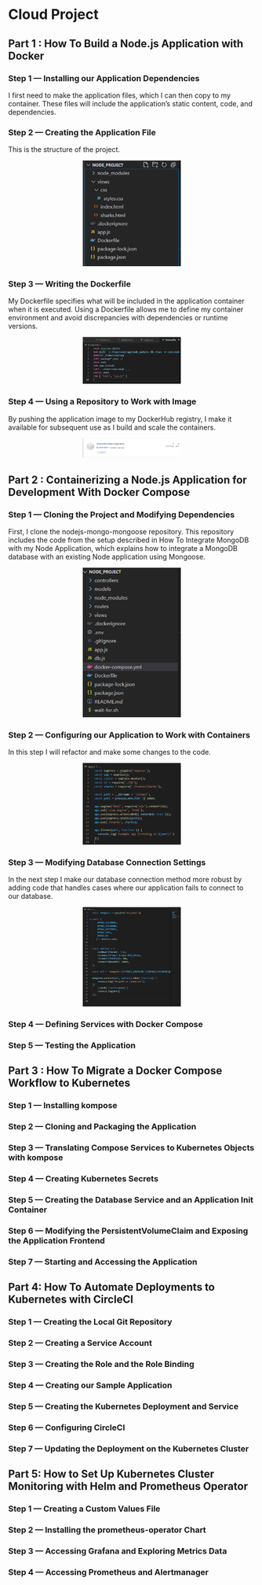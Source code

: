 # Cloud Project

## Part 1 : How To Build a Node.js Application with Docker
### Step 1 — Installing our   Application Dependencies
I first need to make the application files, which I can then copy to my container. These files will include the application’s static content, code, and dependencies.

### Step 2 — Creating the Application File
This is the structure of the project.

<p align="center">
  <img src="img/1.PNG" width="200">
</p>

### Step 3 — Writing the Dockerfile
My Dockerfile specifies what will be included in the application container when it is executed. Using a Dockerfile allows me to define my container environment and avoid discrepancies with dependencies or runtime versions.

<p align="center">
  <img src="img/2.PNG" width="200">
</p>

### Step 4 — Using a Repository to Work with Image
By pushing the application image to my DockerHub registry, I make it available for subsequent use as I build and scale the containers.

<p align="center">
  <img src="img/3.PNG" width="200">
</p>

## Part 2 : Containerizing a Node.js Application for Development With Docker Compose
### Step 1 — Cloning the Project and Modifying Dependencies
First, I clone the nodejs-mongo-mongoose repository. This repository includes the code from the setup described in How To Integrate MongoDB with my Node Application, which explains how to integrate a MongoDB database with an existing Node application using Mongoose.

<p align="center">
  <img src="img/4.PNG" width="200">
</p>

### Step 2 — Configuring our Application to Work with Containers
In this step I will refactor and make some changes to the code.

<p align="center">
  <img src="img/5.PNG" width="200">
</p>

### Step 3 — Modifying Database Connection Settings
In the next step I make our database connection method more robust by adding code that handles cases where our application fails to connect to our database.

<p align="center">
  <img src="img/6.PNG" width="200">
</p>

### Step 4 — Defining Services with Docker Compose

### Step 5 — Testing the Application

## Part 3 : How To Migrate a Docker Compose Workflow to Kubernetes
### Step 1 — Installing kompose

### Step 2 — Cloning and Packaging the Application

### Step 3 — Translating Compose Services to Kubernetes Objects with kompose

### Step 4 — Creating Kubernetes Secrets

### Step 5 — Creating the Database Service and an Application Init Container

### Step 6 — Modifying the PersistentVolumeClaim and Exposing the Application Frontend

### Step 7 — Starting and Accessing the Application

## Part 4: How To Automate Deployments to Kubernetes with CircleCI
### Step 1 — Creating the Local Git Repository

### Step 2 — Creating a Service Account

### Step 3 — Creating the Role and the Role Binding

### Step 4 — Creating our   Sample Application

### Step 5 — Creating the Kubernetes Deployment and Service

### Step 6 — Configuring CircleCI

### Step 7 — Updating the Deployment on the Kubernetes Cluster

## Part 5: How to Set Up Kubernetes Cluster Monitoring with Helm and Prometheus Operator
### Step 1 — Creating a Custom Values File

### Step 2 — Installing the prometheus-operator Chart

### Step 3 — Accessing Grafana and Exploring Metrics Data

### Step 4 — Accessing Prometheus and Alertmanager

